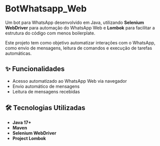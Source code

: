 # BotWhatsapp_Web

Um bot para WhatsApp desenvolvido em Java, utilizando **Selenium WebDriver** para automação do WhatsApp Web e **Lombok** para facilitar a estrutura do código com menos boilerplate.  

Este projeto tem como objetivo automatizar interações com o WhatsApp, como envio de mensagens, leitura de comandos e execução de tarefas automáticas.

## ✨ Funcionalidades
- Acesso automatizado ao WhatsApp Web via navegador
- Envio automático de mensagens
- Leitura de mensagens recebidas

## 🛠️ Tecnologias Utilizadas
- **Java 17+**
- **Maven**
- **Selenium WebDriver**
- **Project Lombok**
